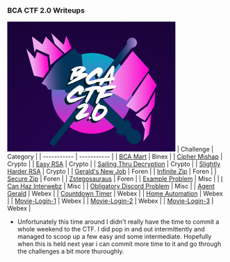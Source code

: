 ### BCA CTF 2.0 Writeups       
![pic](CTF.png)
| Challenge | Category |
| ----------- | ----------- |
| [BCA Mart](https://github.com/ivanchubb/CTF-Writeups/tree/main/2021/BCACTF%202.0/binex/BCA%20Mart) | Binex |
| [Cipher Mishap](https://github.com/ivanchubb/CTF-Writeups/tree/main/2021/BCACTF%202.0/crypto/Cipher%20Mishap) | Crypto |
| [Easy RSA](https://github.com/ivanchubb/CTF-Writeups/tree/main/2021/BCACTF%202.0/crypto/Easy%20RSA) | Crypto |
| [Sailing Thru Decryption](https://github.com/ivanchubb/CTF-Writeups/tree/main/2021/BCACTF%202.0/crypto/Sailing%20Thru%20Decryption) | Crypto |
| [Slightly Harder RSA](https://github.com/ivanchubb/CTF-Writeups/tree/main/2021/BCACTF%202.0/crypto/Slightly%20Harder%20RSA) | Crypto |
| [Gerald's New Job](https://github.com/ivanchubb/CTF-Writeups/tree/main/2021/BCACTF%202.0/foren/Gerald's%20New%20Job) | Foren |
| [Infinite Zip](https://github.com/ivanchubb/CTF-Writeups/tree/main/2021/BCACTF%202.0/foren/Infinite%20Zip) | Foren |
| [Secure Zip](https://github.com/ivanchubb/CTF-Writeups/tree/main/2021/BCACTF%202.0/foren/Secure%20Zip) | Foren |
| [Zstegosauraus](https://github.com/ivanchubb/CTF-Writeups/tree/main/2021/BCACTF%202.0/foren/Zstegosaurus) | Foren |
| [Example Problem](https://github.com/ivanchubb/CTF-Writeups/tree/main/2021/BCACTF%202.0/misc/Example%20Problem) | Misc |
| [I Can Haz Interwebz](https://github.com/ivanchubb/CTF-Writeups/tree/main/2021/BCACTF%202.0/misc/I%20Can%20Haz%20Interwebz) | Misc |
| [Obligatory Discord Problem](https://github.com/ivanchubb/CTF-Writeups/tree/main/2021/BCACTF%202.0/misc/Obligatory%20Discord%20Problem)  | Misc |
| [Agent Gerald](https://github.com/ivanchubb/CTF-Writeups/tree/main/2021/BCACTF%202.0/webex/Agent%20Gerald) | Webex |
| [Countdown Timer](https://github.com/ivanchubb/CTF-Writeups/tree/main/2021/BCACTF%202.0/webex/Countdown%20Timer) | Webex |
| [Home Automation](https://github.com/ivanchubb/CTF-Writeups/tree/main/2021/BCACTF%202.0/webex/Home%20Automation) | Webex |
| [Movie-Login-1](https://github.com/ivanchubb/CTF-Writeups/tree/main/2021/BCACTF%202.0/webex/Movie-Login-1) | Webex |
| [Movie-Login-2](https://github.com/ivanchubb/CTF-Writeups/tree/main/2021/BCACTF%202.0/webex/Movie-Login-2) | Webex |
| [Movie-Login-3](https://github.com/ivanchubb/CTF-Writeups/tree/main/2021/BCACTF%202.0/webex/Movie-Login-3) | Webex |

- Unfortunately this time around I didn't really have the time to commit a whole weekend to the CTF.  I did pop in and out intermittently and managed to scoop up a few easy and some intermediate.  Hopefully when this is held next year i can commit more time to it and go through the challenges a bit more thuroughly.
